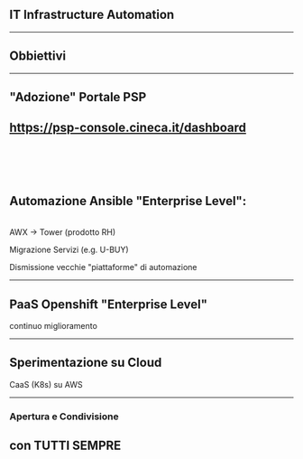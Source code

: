 ## IT Infrastructure Automation

---

## Obbiettivi

---

## "Adozione" Portale PSP

https://psp-console.cineca.it/dashboard
<br>
<br>
<br>
<br>
---

## Automazione Ansible "Enterprise Level":
<br>
AWX -> Tower (prodotto RH)

Migrazione Servizi (e.g. U-BUY)

Dismissione vecchie "piattaforme" di automazione

---

## PaaS Openshift "Enterprise Level"

 continuo miglioramento

---

## Sperimentazione su Cloud

CaaS (K8s) su AWS

---

### Apertura e Condivisione
## con TUTTI SEMPRE
<br>
<br>
